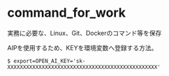 # command_for_work
実務に必要な、Linux、Git、Dockerのコマンド等を保存

AIPを使用するため、KEYを環境変数へ登録する方法。

```
$ export=OPEN_AI_KEY='sk-XXXXXXXXXXXXXXXXXXXXXXXXXXXXXXXXXXXXXXXXXXXXXXXX'
```
